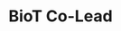 ---
layout: member
name: Keagan Read
project: BioT
title: BioT Co-Lead
img: /assets/images/members/Keagan.png
status: lead
weight: 8
email: biot@ubcenvision.com
biography: >
    Keagan Read is a third year Chemical Engineering student in the process stream. He is the Captain of BioT (Brewing Internet of Things). He joined BioT onto the fermentation/brewing team in his second year and is currently working on the brewing and instrumentation team, as well as outreach and finance. To fulfill his passions, Keagan hopes to take BioT in the proper direction to establish sustainability, automation and the incorporation of innovative ideas into the BioT environment. When Keagan is not working on his next project or studying, he likes to spend his time outdoors, exercising or taking care of his many pets. 
linkedin: https://www.linkedin.com/in/keagan-read-93b46a116/
---